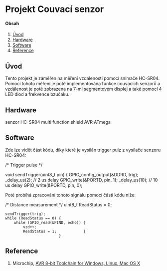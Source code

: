 
# Projekt Couvací senzor

#### Obsah

1. [Úvod](#úvod)
2. [Hardware](#hardware)
3. [Software](#software)
4. [Reference](#reference)


## Úvod

Tento projekt je zaměřen na měření vzdálenosti pomocí snímače HC-SR04. Pomocí tohoto měření je poté implementována funkce couvacích senzorů a vzdálenost je poté zobrazena na 7-mi segmentovém displej a také pomocí 4 LED diod a frekvence bzučáku.


## Hardware

senzor HC-SR04
multi function shield
AVR ATmega


## Software

Zde lze vidět část kódu, díky které je vysílán trigger pulz z vysílače senzoru HC-SR04:

/* Trigger pulse */

void sendTrigger(uint8_t pin) {
    GPIO_config_output(&DDRD, trig);
    _delay_us(2);   // 2 us delay
    GPIO_write(&PORTD, pin, 1);
    _delay_us(10);  // 10 us delay
    GPIO_write(&PORTD, pin, 0);
    
Poté probíhá zpracování tohoto signálu pomocí části kódu níže: 

/* Distance measurement */
    uint8_t ReadStatus = 0;

    sendTrigger(trig);
    while (ReadStatus == 0) {
        while (GPIO_read(&PIND, echo)) {
            vzd++;
            ReadStatus = 1;            } 
                            }


## Reference

1. Microchip, [AVR 8-bit Toolchain for Windows, Linux, Mac OS X](https://www.microchip.com/mplab/avr-support/avr-and-arm-toolchains-c-compilers)
